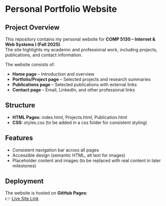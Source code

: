 # Personal Portfolio Website

## Project Overview
This repository contains my personal website for **COMP 5130 – Internet & Web Systems I (Fall 2025)**.  
The site highlights my academic and professional work, including projects, publications, and contact information.

The website consists of:
- **Home page** – Introduction and overview  
- **Portfolio/Project page** – Selected projects and research summaries
- **Publications page** – Selected publications with external links  
- **Contact page** – Email, LinkedIn, and other professional links  

## Structure
- **HTML Pages:** index.html, Projects.html, Publication.html
- **CSS:** styles.css (to be added in a css folder for consistent styling)


## Features
- Consistent navigation bar across all pages  
- Accessible design (semantic HTML, alt text for images)  
- Placeholder content and images (to be replaced with real content in later milestones) 

## Deployment
The website is hosted on **GitHub Pages**:  
👉 [Live Site Link](https://<your-username>.github.io/<your-repo-name>/)  

## Next Steps

- Adding CSS styling for typography, layout, and color scheme
- Implement the required “wow feature” (e.g., a CSS-based image gallery, transitions, or animations)


